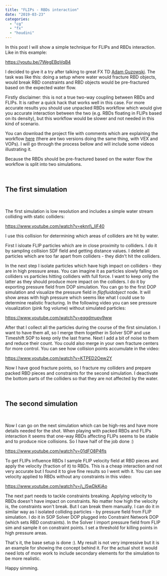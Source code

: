 ```yaml
---
title: "FLIPs - RBDs interaction"
date: "2019-03-23"
categories: 
  - "cg"
  - "fx"
  - "houdini"
---
```


In this post I will show a simple technique for FLIPs and RBDs interaction. Like in this example:

https://youtu.be/7WegEBqVqB4

I decided to give it a try after talking to great FX TD [Adam Guzowski](https://www.linkedin.com/in/adam-guzowski-ba2049146/). The task was like this: doing a setup where water would fracture RBD objects, would break RBD constraints and RBD objects would be pre-fractured based on the expected water flow.

Firstly disclaimer: this is not a true two-way coupling between RBDs and FLIPs. It is rather a quick hack that works well in this case. For more accurate results you should use unpacked RBDs workflow which would give you accurate interaction between the two (e.g. RBDs floating in FLIPs based on its density), but this workflow would be slower and not needed in this kind of scenario.

You can download the project file with comments which are explaining the workflow [here](https://drive.google.com/open?id=1nV5116-OrkXttR0CJRcBtcVZgBFc2L8a) (there are two versions doing the same thing, with VEX and VOPs). I will go through the process bellow and will include some videos illustrating it.

Because the RBDs should be pre-fractured based on the water flow the workflow is split into two simulations.

 

## The first simulation

 

The first simulation is low resolution and includes a simple water stream colliding with static colliders:

https://www.youtube.com/watch?v=eknrl\_IiF40

I use this collision for determining which areas of colliders are hit by water.

First I isloate FLIP particles which are in close proximity to colliders. I do it by sampling collision SDF field and getting distance values. I delete all particles which are too far apart from colliders - they didn't hit the colliders.

In the next step I isolate particles which have high impact on colliders - they are in high pressure areas. You can imagine it as particles slowly falling on colliders vs particles hitting colliders with full force. I want to keep only the latter as they should produce more impact on the colliders. I do it by exporting pressure field from DOP simulation. You can go to the first DOP simulation and visualize the pressure field in _flipfluidobject_ node. It will show areas with high pressure which seems like what I could use to determine realistic fracturing. In the following video you can see pressure visualization (pink fog volume) without simulated particles:

https://www.youtube.com/watch?v=eqgdmupy9ww

After that I collect all the particles during the course of the first simulation. I want to have them all, so I merge them together in Solver SOP and use Timeshift SOP to keep only the last frame. Next I add a bit of noise to them and reduce their count. You could also merge in your own fracture centers for more control. You can see how collision points accumulate in the video:

https://www.youtube.com/watch?v=KTPED2Oew2Y

Now I have good fracture points, so I fracture my colliders and prepare packed RBD pieces and constraints for the second simulation. I deactivate the bottom parts of the colliders so that they are not affected by the water.

 

## The second simulation

 

Now I can go on the next simulation which can be high-res and have more details needed for the shot. When playing with packed RBDs and FLIPs interaction it seems that one-way RBDs affecting FLIPs seems to be stable and to produce nice collisions. So I have half of the job done :)

https://www.youtube.com/watch?v=01dFO8P4fls

To get FLIPs influence RBDs I sample FLIP velocity field at RBD pieces and apply the velocity (fraction of it) to RBDs. This is a cheap interaction and not very accurate but I found it to give fine results so I went with it. You can see velocity applied to RBDs without any constraints in this video:

https://www.youtube.com/watch?v=j\_l5wDkKjAo

The next part needs to tackle constraints breaking. Applying velocity to RBDs doesn't have impact on constraints. No matter how high the velocity is, the constraints won't break. But I can break them manually. I can do it in similar way as I isolated colliding particles - by pressure field from FLIP simulation. I do it in SOP Solver DOP plugged into Constraint Network DOP (which sets RBD constraints). In the Solver I import pressure field from FLIP sim and sample it on constraint points. I set a threshold for killing points in high pressure areas.

That's it, the base setup is done :). My result is not very impressive but it is an example for showing the concept behind it. For the actual shot it would need lots of more work to include secondary elements for the simulation to be more realistic.

Happy simming.
